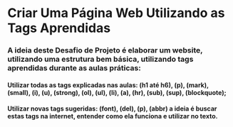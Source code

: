 # Criar Uma Página Web Utilizando as Tags Aprendidas
### A ideia deste Desafio de Projeto é elaborar um website, utilizando uma estrutura bem básica, utilizando tags aprendidas durante as aulas práticas:
 
#### Utilizar todas as tags explicadas nas aulas: (h1 até h6), (p), (mark), (small), (i), (u), (strong), (ol), (ul), (li), (a), (hr), (sub), (sup), (blockquote);
#### Utilizar novas tags sugeridas: (font), (del), (p), (abbr) a ideia é buscar estas tags na internet, entender como ela funciona e utilizar no texto.
